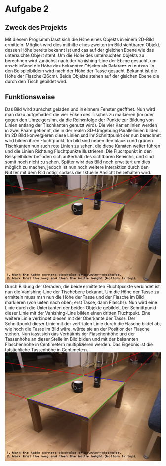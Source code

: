 # Aufgabe 2
## Zweck des Projekts
Mit diesem Programm lässt sich die Höhe eines Objekts in einem 2D-Bild ermitteln. Möglich wird dies mithilfe eines zweiten im Bild sichtbaren Objekt, dessen Höhe bereits bekannt ist und das auf der gleichen Ebene wie das untersuchte Objekt steht. Um die Höhe des untersuchten Objekts zu berechnen wird zunächst nach der Vanishing-Line der Ebene gesucht, um anschließend die Höhe des bekannten Objekts als Referenz zu nutzen. In den Beispielbildern wird nach der Höhe der Tasse gesucht. Bekannt ist die Höhe der Flasche (26cm). Beide Objekte stehen auf der gleichen Ebene die durch den Tisch gebildet wird.

## Funktionsweise
Das Bild wird zunächst geladen und in einnem Fenster geöffnet. Nun wird man dazu aufgefordert die vier Ecken des Tisches zu markieren (im oder gegen den Uhrzeigersinn, da die Reihenfolge der Punkte zur Bildung von Linien entlang der Tischkanten genutzt wird). Die vier Kantenlinien werden in zwei Paare getrennt, die in der realen 3D-Umgebung Parallellinien bilden. Im 2D Bild konvergieren diese Linien und ihr Schnittpunkt der nun berechnet wird bilden ihren Fluchtpunkt. Im bild sind neben den blauen und grünen Tischkanten nun auch rote Linien zu sehen, die diese Kannten weiter führen und die Linien Richtung Fluchtpunkte illustrieren. Die Fluchtpunkt in den Beispielbilder befinden sich außerhalb des sichtbaren Bereichs, und sind somit noch nicht zu sehen. Später wird das Bild noch erweitert um dies möglich zu machen, jedoch ist nun noch weitere Interaktion durch den Nutzer mit dem Bild nötig, sodass die aktuelle Ansicht beibehalten wird.
![vanishing points](https://github.com/keckluis/BildCompAufgaben/blob/main/Aufgabe2/readme_images/vanishing_points.png)
Durch Bildung der Geraden, die beide ermittelten Fluchtpunkte verbindet ist nun die Vanishing-Line der Tischebene bekannt. Um die Höhe der Tasse zu ermitteln muss man nun die Höhe der Tasse und der Flasche im Bild markieren (von unten nach oben; erst Tasse, dann Flasche). Nun wird eine Linie durch die Unterkanten der beiden Objekte gebildet. Der Schnittpunkt dieser Linie mit der Vanishing-Line bilden einen dritten Fluchtpukt. Eine weitere Linie verbindet diesen mit der Oberkante der Tasse. Der Schnittpunkt dieser Linie mit der vertikalen Linie durch die Flasche bildet ab, wie hoch die Tasse im Bild wäre, würde sie an der Position der Flasche stehen. Nun lässt sich das Verhältnis der Flaschenhöhe und der Tassenhöhe an dieser Stelle im Bild bilden und mit der bekannten Flaschenhöhe in Centimetern multiplizieren werden. Das Ergebnis ist die tatsächliche Tassenhöhe in Centimetern.
![height measurement](https://github.com/keckluis/BildCompAufgaben/blob/main/Aufgabe2/readme_images/vanishing_points.png)

